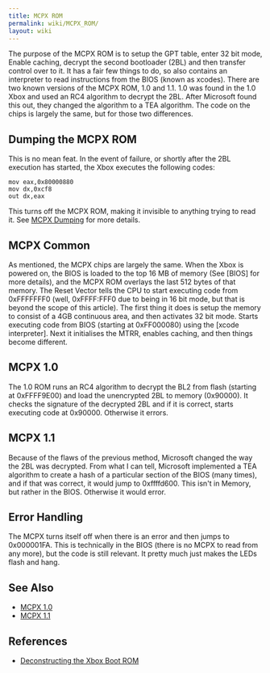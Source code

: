 ```yaml
---
title: MCPX ROM
permalink: wiki/MCPX_ROM/
layout: wiki
---
```


The purpose of the MCPX ROM is to setup the GPT table, enter 32 bit
mode, Enable caching, decrypt the second bootloader (2BL) and then
transfer control over to it. It has a fair few things to do, so also
contains an interpreter to read instructions from the BIOS (known as
xcodes). There are two known versions of the MCPX ROM, 1.0 and 1.1. 1.0
was found in the 1.0 Xbox and used an RC4 algorithm to decrypt the 2BL.
After Microsoft found this out, they changed the algorithm to a TEA
algorithm. The code on the chips is largely the same, but for those two
differences.

Dumping the MCPX ROM
--------------------

This is no mean feat. In the event of failure, or shortly after the 2BL
execution has started, the Xbox executes the following codes:

    mov eax,0x80000880
    mov dx,0xcf8
    out dx,eax

This turns off the MCPX ROM, making it invisible to anything trying to
read it. See [MCPX Dumping](/wiki/MCPX_Dumping "wikilink") for more details.

MCPX Common
-----------

As mentioned, the MCPX chips are largely the same. When the Xbox is
powered on, the BIOS is loaded to the top 16 MB of memory (See \[BIOS\]
for more details), and the MCPX ROM overlays the last 512 bytes of that
memory. The Reset Vector tells the CPU to start executing code from
0xFFFFFFF0 (well, 0xFFFF:FFF0 due to being in 16 bit mode, but that is
beyond the scope of this article). The first thing it does is setup the
memory to consist of a 4GB continuous area, and then activates 32 bit
mode. Starts executing code from BIOS (starting at 0xFF000080) using the
\[xcode interpreter\]. Next it initialises the MTRR, enables caching,
and then things become different.

MCPX 1.0
--------

The 1.0 ROM runs an RC4 algorithm to decrypt the BL2 from flash
(starting at 0xFFFF9E00) and load the unencrypted 2BL to memory
(0x90000). It checks the signature of the decrypted 2BL and if it is
correct, starts executing code at 0x90000. Otherwise it errors.

MCPX 1.1
--------

Because of the flaws of the previous method, Microsoft changed the way
the 2BL was decrypted. From what I can tell, Microsoft implemented a TEA
algorithm to create a hash of a particular section of the BIOS (many
times), and if that was correct, it would jump to 0xffffd600. This isn't
in Memory, but rather in the BIOS. Otherwise it would error.

Error Handling
--------------

The MCPX turns itself off when there is an error and then jumps to
0x000001FA. This is technically in the BIOS (there is no MCPX to read
from any more), but the code is still relevant. It pretty much just
makes the LEDs flash and hang.

See Also
--------

-   [MCPX 1.0](/wiki/MCPX_1.0 "wikilink")
-   [MCPX 1.1](/wiki/MCPX_1.1 "wikilink")

References
----------

-   [Deconstructing the Xbox Boot
    ROM](https://mborgerson.com/deconstructing-the-xbox-boot-rom)


